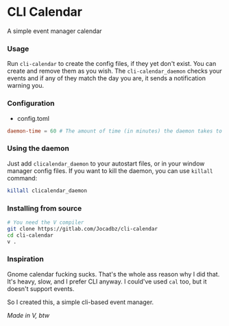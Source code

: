 # CLI Calendar
A simple event manager calendar

### Usage
Run `cli-calendar` to create the config files, if they yet don't exist. You can create and remove them as you wish.
The `cli-calendar_daemon` checks your events and if any of they match the day you are, it sends a notification warning you.

### Configuration
- config.toml
```toml
daemon-time = 60 # The amount of time (in minutes) the daemon takes to check your events again - Default: 60
```

### Using the daemon
Just add `clicalendar_daemon` to your autostart files, or in your window manager config files.
If you want to kill the daemon, you can use `killall` command:
```bash
killall clicalendar_daemon
```

### Installing from source
```bash
# You need the V compiler
git clone https://gitlab.com/Jocadbz/cli-calendar
cd cli-calendar
v .
```


### Inspiration
Gnome calendar fucking sucks.
That's the whole ass reason why I did that. It's heavy, slow, and I prefer CLI anyway.
I could've used `cal` too, but it doesn't support events.

So I created this, a simple cli-based event manager.



*Made in V, btw*